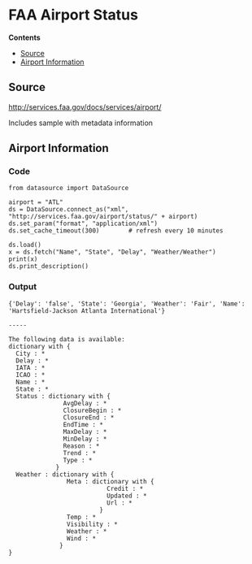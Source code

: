 # FAA Airport Status

**Contents**
- [Source](#source)
- [Airport Information](#airport-information)



## Source

http://services.faa.gov/docs/services/airport/

Includes sample with metadata information

## Airport Information

### Code

````
from datasource import DataSource

airport = "ATL"
ds = DataSource.connect_as("xml", "http://services.faa.gov/airport/status/" + airport)
ds.set_param("format", "application/xml")
ds.set_cache_timeout(300)        # refresh every 10 minutes

ds.load()
x = ds.fetch("Name", "State", "Delay", "Weather/Weather")
print(x)
ds.print_description()
````

### Output

````
{'Delay': 'false', 'State': 'Georgia', 'Weather': 'Fair', 'Name': 'Hartsfield-Jackson Atlanta International'}

-----

The following data is available:
dictionary with {
  City : *
  Delay : *
  IATA : *
  ICAO : *
  Name : *
  State : *
  Status : dictionary with {
               AvgDelay : *
               ClosureBegin : *
               ClosureEnd : *
               EndTime : *
               MaxDelay : *
               MinDelay : *
               Reason : *
               Trend : *
               Type : *
             }
  Weather : dictionary with {
                Meta : dictionary with {
                           Credit : *
                           Updated : *
                           Url : *
                         }
                Temp : *
                Visibility : *
                Weather : *
                Wind : *
              }
}

````

